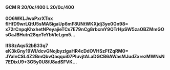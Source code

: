 #### GCM R 20/0c/400 L 20/0c/400
**0O6WKLJwoPxrXTnx**<br/>**fIHfD9wrLQtU5sMASigaUp6mF8UNtWKXjdj3ye0Gn98=**<br/>**x72rCnpqKhxhetNPeyajieTCs7E79nCg8rbcmY9QTrHpSW5zaOBZMmGOsGaJBHutn28qcTeYbVleLgm5...**<br/><br/>
**lfS8zAqs52bB33q7**<br/>**eK3kGny19WI/dcvGNojbyzlgaHR4cDdOVHSzFfZqRM0=**<br/>**JYalnCSL4Z2BmQbvQaqqui07PIuvjtALaDGCB6AWasMJudZxrezMWNsN7EDixU9+3G5y0U8fJ8adSFVK...**